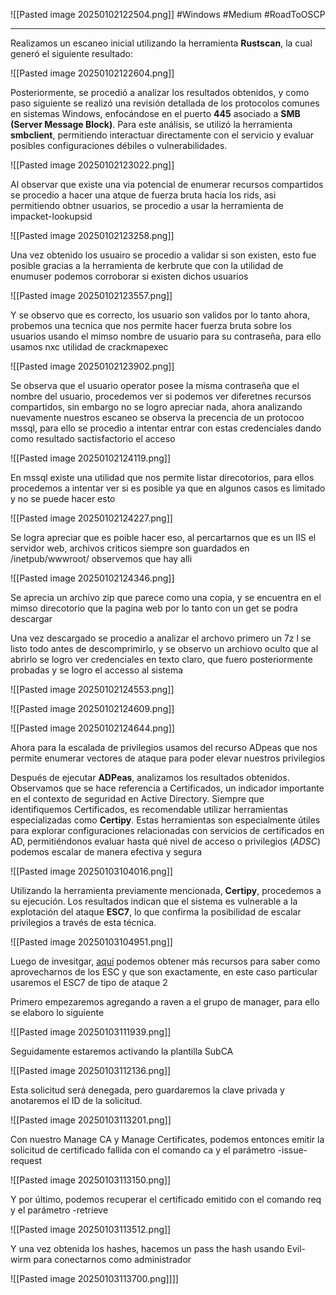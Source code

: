 
![[Pasted image 20250102122504.png]]
#Windows #Medium #RoadToOSCP
___
Realizamos un escaneo inicial utilizando la herramienta **Rustscan**, la cual generó el siguiente resultado:

![[Pasted image 20250102122604.png]]

Posteriormente, se procedió a analizar los resultados obtenidos, y como paso siguiente se realizó una revisión detallada de los protocolos comunes en sistemas Windows, enfocándose en el puerto **445** asociado a **SMB (Server Message Block)**. Para este análisis, se utilizó la herramienta **smbclient**, permitiendo interactuar directamente con el servicio y evaluar posibles configuraciones débiles o vulnerabilidades.

![[Pasted image 20250102123022.png]]

Al observar que existe una via potencial de enumerar recursos compartidos se procedio a hacer una atque de fuerza bruta hacia los rids, asi permitiendo obtner usuarios, se procedio a usar la herramienta de impacket-lookupsid

![[Pasted image 20250102123258.png]]

Una vez obtenido los usuairo se procedio a validar si son existen, esto fue posible gracias a la herramienta de kerbrute que con la utilidad de enumuser podemos corroborar si existen dichos usuarios

![[Pasted image 20250102123557.png]]

Y se observo que es correcto, los usuario son validos por lo tanto ahora, probemos una tecnica que nos permite hacer fuerza bruta sobre los usuarios usando el mimso nombre de usuario para su contraseña, para ello usamos nxc utilidad de crackmapexec 


![[Pasted image 20250102123902.png]]

Se observa que el usuario operator posee la misma contraseña que el nombre del usuario, procedemos ver si podemos ver diferetnes recursos compartidos, sin embargo no se logro apreciar nada, ahora analizando nuevamente nuestros escaneo se observa la precencia de un protocoo mssql, para ello se procedio a intentar entrar con estas credenciales dando como resultado sactisfactorio el acceso

![[Pasted image 20250102124119.png]]

En mssql existe una utilidad que nos permite listar direcotorios, para ellos procedemos a intentar ver si es posible ya que en algunos casos es limitado y no se puede hacer esto

![[Pasted image 20250102124227.png]]

Se logra apreciar que es poible hacer eso, al percartarnos que es un IIS el servidor web, archivos criticos siempre son guardados en /inetpub/wwwroot/ observemos que hay alli

![[Pasted image 20250102124346.png]]

Se aprecia un archivo zip que parece como una copia, y se encuentra en el mimso direcotorio que la pagina web por lo tanto con un get se podra descargar

Una vez descargado se procedio a analizar el archovo primero un 7z l se listo todo antes de descomprimirlo, y se observo un archiovo oculto que al abrirlo se logro ver credenciales en texto claro, que fuero posteriormente probadas y se logro el accesso al sistema

![[Pasted image 20250102124553.png]]

![[Pasted image 20250102124609.png]]

![[Pasted image 20250102124644.png]]


Ahora para la escalada de privilegios usamos del recurso ADpeas que nos permite enumerar vectores de ataque para poder elevar nuestros privilegios

Después de ejecutar **ADPeas**, analizamos los resultados obtenidos. Observamos que se hace referencia a Certificados, un indicador importante en el contexto de seguridad en Active Directory. Siempre que identifiquemos Certificados, es recomendable utilizar herramientas especializadas como **Certipy**. Estas herramientas son especialmente útiles para explorar configuraciones relacionadas con servicios de certificados en AD, permitiéndonos evaluar hasta qué nivel de acceso o privilegios (_ADSC_) podemos escalar de manera efectiva y segura

![[Pasted image 20250103104016.png]]

Utilizando la herramienta previamente mencionada, **Certipy**, procedemos a su ejecución. Los resultados indican que el sistema es vulnerable a la explotación del ataque **ESC7**, lo que confirma la posibilidad de escalar privilegios a través de esta técnica.

![[Pasted image 20250103104951.png]]

Luego de invesitgar, [aquí](https://book.hacktricks.wiki/en/windows-hardening/active-directory-methodology/ad-certificates/domain-escalation.html) podemos obtener más recursos para saber como aprovecharnos de los ESC y que son exactamente, en este caso particular usaremos el ESC7 de tipo de ataque 2

Primero empezaremos agregando a raven a el grupo de manager, para ello se elaboro lo siguiente 

![[Pasted image 20250103111939.png]]

Seguidamente estaremos activando la plantilla SubCA

![[Pasted image 20250103112136.png]]

Esta solicitud será denegada, pero guardaremos la clave privada y anotaremos el ID de la solicitud.

![[Pasted image 20250103113201.png]]

Con nuestro Manage CA y Manage Certificates, podemos entonces emitir la solicitud de certificado fallida con el comando ca y el parámetro -issue-request  

![[Pasted image 20250103113150.png]]

Y por último, podemos recuperar el certificado emitido con el comando req y el parámetro -retrieve 

![[Pasted image 20250103113512.png]]

Y una vez obtenida los hashes, hacemos un pass the hash usando Evil-wirm para conectarnos como administrador

![[Pasted image 20250103113700.png]]]]
